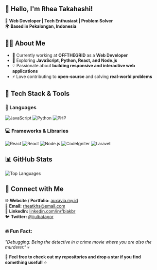 
## 👋 **Hello, I'm Rhea Takahashi!**  

🚀 **Web Developer | Tech Enthusiast | Problem Solver**  
🌍 **Based in Pekalongan, Indonesia**  


## **🧑‍💻 About Me**  

- 💼 Currently working at **OFFTHEGRID** as a **Web Developer**  
- 🌱 Exploring **JavaScript, Python, React, and Node.js**  
- 💡 Passionate about **building responsive and interactive web applications**  
- ⚡ Love contributing to **open-source** and solving **real-world problems**  


## **🔧 Tech Stack & Tools**  

### **🚀 Languages**  
![JavaScript](https://img.shields.io/badge/-JavaScript-F7DF1E?style=flat&logo=javascript&logoColor=black) ![Python](https://img.shields.io/badge/Python-3776AB?style=flat&logo=python&logoColor=white) ![PHP](https://img.shields.io/badge/PHP-777BB4?style=flat&logo=php&logoColor=white) 

### **💻 Frameworks & Libraries**  
![React](https://img.shields.io/badge/-React-61DAFB?style=flat&logo=react&logoColor=black) ![React](https://img.shields.io/badge/Next.js-000000?style=flat&logo=next.js&logoColor=white) ![Node.js](https://img.shields.io/badge/-Node.js-8CC84B?style=flat&logo=node.js&logoColor=white) ![CodeIgniter](https://img.shields.io/badge/CodeIgniter-EF4223?style=flat&logo=codeigniter&logoColor=white) ![Laravel](https://img.shields.io/badge/Laravel-FF2D20?style=flat&logo=laravel&logoColor=white)


## **📊 GitHub Stats**  

<div>
  
![Top Languages](https://github-readme-stats.vercel.app/api/top-langs/?username=rheatkhs&layout=compact&theme=dark)  

</div>  


## **📌 Connect with Me**  

🌐 **Website / Portfolio:** [auxavia.my.id](https://auxavia.my.id)  
📧 **Email:** rheatkhs@email.com  
💼 **LinkedIn:** [linkedin.com/in/fbiakbr](https://linkedin.com/in/fbiakbr)  
🐦 **Twitter:** [@ijulbatagor](https://twitter.com/ijulbatagor)  


### **🔥 Fun Fact:**   
_"Debugging: Being the detective in a crime movie where you are also the murderer."_ 💀  


🚀 **Feel free to check out my repositories and drop a star if you find something useful!** ⭐  

